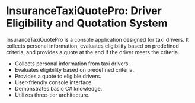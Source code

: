 # InsuranceTaxiQuotePro: Driver Eligibility and Quotation System

InsuranceTaxiQuotePro is a console application designed for taxi drivers. It collects personal information, evaluates eligibility based on predefined criteria, and provides a quote at the end if the driver meets the criteria.

- Collects personal information from taxi drivers.
- Evaluates eligibility based on predefined criteria.
- Provides a quote to eligible drivers.
- User-friendly console interface.
- Demonstrates basic C# knowledge.
- Utilizes three-tier architecture.
